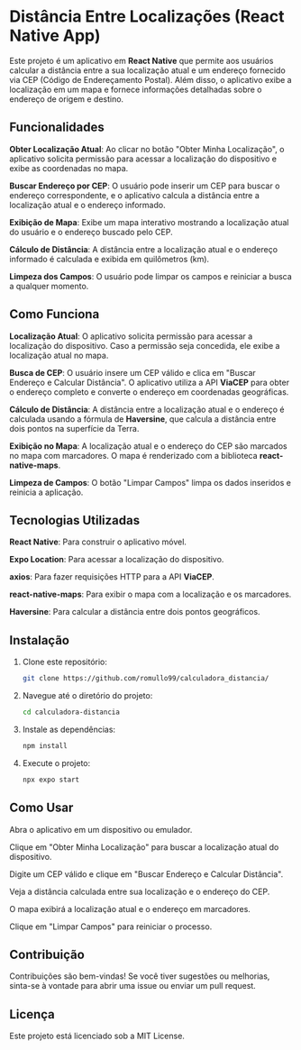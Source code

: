 # Distância Entre Localizações (React Native App)

Este projeto é um aplicativo em **React Native** que permite aos usuários calcular a distância entre a sua localização atual e um endereço fornecido via CEP (Código de Endereçamento Postal). Além disso, o aplicativo exibe a localização em um mapa e fornece informações detalhadas sobre o endereço de origem e destino.

## Funcionalidades

**Obter Localização Atual**: Ao clicar no botão "Obter Minha Localização", o aplicativo solicita permissão para acessar a localização do dispositivo e exibe as coordenadas no mapa.

**Buscar Endereço por CEP**: O usuário pode inserir um CEP para buscar o endereço correspondente, e o aplicativo calcula a distância entre a localização atual e o endereço informado.

**Exibição de Mapa**: Exibe um mapa interativo mostrando a localização atual do usuário e o endereço buscado pelo CEP.

**Cálculo de Distância**: A distância entre a localização atual e o endereço informado é calculada e exibida em quilômetros (km).

**Limpeza dos Campos**: O usuário pode limpar os campos e reiniciar a busca a qualquer momento.

## Como Funciona

**Localização Atual**: O aplicativo solicita permissão para acessar a localização do dispositivo. Caso a permissão seja concedida, ele exibe a localização atual no mapa.

**Busca de CEP**: O usuário insere um CEP válido e clica em "Buscar Endereço e Calcular Distância". O aplicativo utiliza a API **ViaCEP** para obter o endereço completo e converte o endereço em coordenadas geográficas.

**Cálculo de Distância**: A distância entre a localização atual e o endereço é calculada usando a fórmula de **Haversine**, que calcula a distância entre dois pontos na superfície da Terra.

**Exibição no Mapa**: A localização atual e o endereço do CEP são marcados no mapa com marcadores. O mapa é renderizado com a biblioteca **react-native-maps**.

**Limpeza de Campos**: O botão "Limpar Campos" limpa os dados inseridos e reinicia a aplicação.

## Tecnologias Utilizadas

**React Native**: Para construir o aplicativo móvel.

**Expo Location**: Para acessar a localização do dispositivo.

**axios**: Para fazer requisições HTTP para a API **ViaCEP**.

**react-native-maps**: Para exibir o mapa com a localização e os marcadores.

**Haversine**: Para calcular a distância entre dois pontos geográficos.

## Instalação

1. Clone este repositório:
   ```bash
   git clone https://github.com/romullo99/calculadora_distancia/

2. Navegue até o diretório do projeto:
   ```bash
   cd calculadora-distancia

3. Instale as dependências:
   ```bash
   npm install

4. Execute o projeto:
   ```bash
   npx expo start

## Como Usar

   Abra o aplicativo em um dispositivo ou emulador.

   Clique em "Obter Minha Localização" para buscar a localização atual do dispositivo.

   Digite um CEP válido e clique em "Buscar Endereço e Calcular Distância".

   Veja a distância calculada entre sua localização e o endereço do CEP.

   O mapa exibirá a localização atual e o endereço em marcadores.

   Clique em "Limpar Campos" para reiniciar o processo.
   
## Contribuição
   
   Contribuições são bem-vindas! Se você tiver sugestões ou melhorias, sinta-se à vontade para abrir uma issue ou enviar um pull request.

## Licença
   
   Este projeto está licenciado sob a MIT License.
